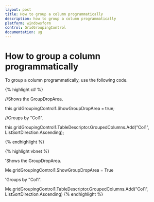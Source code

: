 ```yaml
---
layout: post
title: How to group a column programmatically
description: how to group a column programmatically
platform: windowsform
control: GridGroupingControl
documentation: ug
---
```


# How to group a column programmatically

To group a column programmatically, use the following code.

{% highlight c# %}



//Shows the GroupDropArea.

this.gridGroupingControl1.ShowGroupDropArea = true;

//Groups by "Col1".

this.gridGroupingControl1.TableDescriptor.GroupedColumns.Add("Col1", ListSortDirection.Ascending);

{% endhighlight  %}

{% highlight vbnet %}



'Shows the GroupDropArea.

Me.gridGroupingControl1.ShowGroupDropArea = True

'Groups by "Col1".

Me.gridGroupingControl1.TableDescriptor.GroupedColumns.Add("Col1", ListSortDirection.Ascending)
{% endhighlight  %}